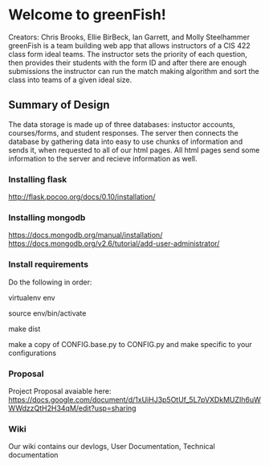 # Welcome to greenFish!

Creators: Chris Brooks, Ellie BirBeck, Ian Garrett, and Molly Steelhammer<br>
  greenFish is a team building web app that allows instructors of a CIS 422 class form ideal teams. The instructor sets the priority of each question, then provides their students with the form ID and after there are enough submissions the instructor can run the match making algorithm and sort the class into teams of a given ideal size.
  
## Summary of Design
  The data storage is made up of three databases: instuctor accounts, courses/forms, and student responses. The server then connects the database by gathering data into easy to use chunks of information and sends it, when requested to all of our html pages. All html pages send some information to the server and recieve information as well.
  
### Installing flask

http://flask.pocoo.org/docs/0.10/installation/

### Installing mongodb

https://docs.mongodb.org/manual/installation/
https://docs.mongodb.org/v2.6/tutorial/add-user-administrator/

### Install requirements

Do the following in order:

virtualenv env

source env/bin/activate

make dist

make a copy of CONFIG.base.py to CONFIG.py and make specific to your configurations

### Proposal 

Project Proposal avaiable here: https://docs.google.com/document/d/1xUiHJ3p5OtUf_5L7pVXDkMUZIh6uWWWdzzQtH2H34qM/edit?usp=sharing

### Wiki

Our wiki contains our devlogs, User Documentation, Technical documentation

